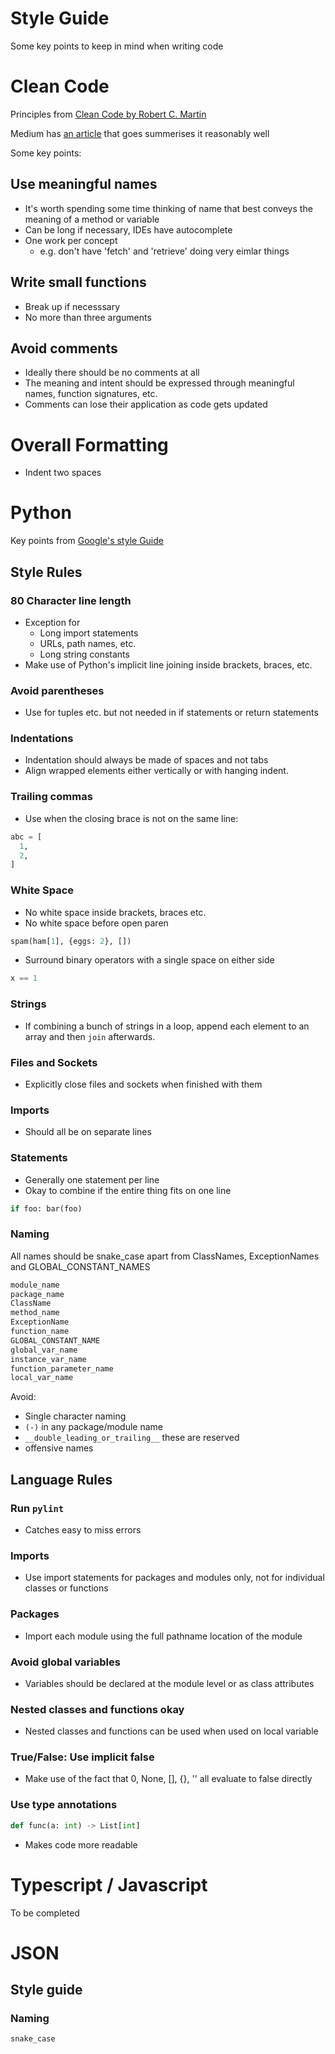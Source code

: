 # Style Guide
Some key points to keep in mind when writing code

# Clean Code
Principles from [Clean Code by Robert C. Martin](https://www.amazon.com.au/Clean-Code-Handbook-Software-Craftsmanship/dp/0132350882)

Medium has [an article](https://medium.com/mindorks/how-to-write-clean-code-lessons-learnt-from-the-clean-code-robert-c-martin-9ffc7aef870c) that goes summerises it reasonably well

Some key points:
## Use meaningful names
  * It's worth spending some time thinking of name that best conveys the meaning of a method or variable
  * Can be long if necessary, IDEs have autocomplete
  * One work per concept
    * e.g. don't have 'fetch' and 'retrieve' doing very eimlar things

## Write small functions
  * Break up if necesssary
  * No more than three arguments

## Avoid comments
  * Ideally there should be no comments at all
  * The meaning and intent should be expressed through meaningful names, function signatures, etc.
  * Comments can lose their application as code gets updated

# Overall Formatting
  * Indent two spaces

# Python
Key points from [Google's style Guide](https://google.github.io/styleguide/pyguide.html) 

## Style Rules
### 80 Character line length
  * Exception for
    * Long import statements
    * URLs, path names, etc.
    * Long string constants
  * Make use of Python's implicit line joining inside brackets, braces, etc.
### Avoid parentheses
  * Use for tuples etc. but not needed in if statements or return statements

### Indentations 
  * Indentation should always be made of spaces and not tabs
  * Align wrapped elements either vertically or with hanging indent.
### Trailing commas
  * Use when the closing brace is not on the same line:
  ``` python
  abc = [
    1,
    2,
  ]
  ```
### White Space
  * No white space inside brackets, braces etc.
  * No white space before open paren
```python
spam(ham[1], {eggs: 2}, [])
```
  * Surround binary operators with a single space on either side
```python
x == 1
```
### Strings
  * If combining a bunch of strings in a loop, append each element to an array and then `join` afterwards.
### Files and Sockets
  * Explicitly close files and sockets when finished with them
### Imports
  * Should all be on separate lines
### Statements
  * Generally one statement per line
  * Okay to combine if the entire thing fits on one line
```python
if foo: bar(foo)
```
### Naming
All names should be snake_case apart from ClassNames, ExceptionNames and GLOBAL_CONSTANT_NAMES
```python
module_name
package_name
ClassName
method_name
ExceptionName
function_name
GLOBAL_CONSTANT_NAME
global_var_name
instance_var_name
function_parameter_name
local_var_name
```
Avoid:
  * Single character naming
  * `(-)` in any package/module name
  * `__double_leading_or_trailing__` these are reserved
  * offensive names

## Language Rules
### Run `pylint`
  * Catches easy to miss errors

### Imports
  * Use import statements for packages and modules only, not for individual classes or functions
### Packages
  * Import each module using the full pathname location of the module
### Avoid global variables
  * Variables should be declared at the module level or as class attributes
### Nested classes and functions okay
  * Nested classes and functions can be used when used on local variable
### True/False: Use implicit false
  * Make use of the fact that 0, None, [], {}, '' all evaluate to false directly
### Use type annotations
  ```python 
  def func(a: int) -> List[int]
  ```
  * Makes code more readable

# Typescript / Javascript
To be completed

# JSON

## Style guide

### Naming

`snake_case`

